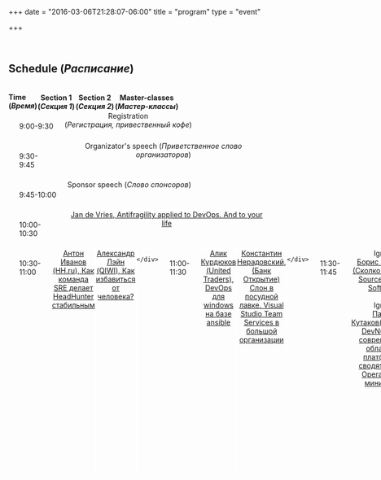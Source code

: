 +++
date = "2016-03-06T21:28:07-06:00"
title = "program"
type = "event"

+++

<div class = "row">
  <div class = "col-md-12">

  </div>
</div>



<br>



<div class = "row">
  <div class = "col-md-12 col-md-offset-4">
    <h2>Schedule (<em>Расписание</em>)</h2>
  </div>
</div>
<br/>
<div class = "row" style="display:flex;">
	<div class = "col-md-2" >
		<strong>Time <br>(<em>Время</em>)</strong>
	</div>
    <div class = "col-md-4 " style="border-color:white;border-width:1px;border-style:solid;text-align:center;">
        <strong>Section 1 <br>(<em>Секция 1</em>)</strong>
	</div>
	<div class = "col-md-4 " style="border-color:white;border-width:1px;border-style:solid;text-align:center;">
        <strong>Section 2 <br>(<em>Секция 2</em>)</strong>
	</div>
	<div class = "col-md-2 " style="border-color:white;border-width:1px;border-style:solid;text-align:center;">
		<strong>Master-classes <br>(<em>Мастер-классы</em>)</strong>
	</div>
</div>
<div class = "row" style="display:flex;">
	<div class = "col-md-2" style="padding: 1.5em;">
		<time>9:00-9:30</time>
	</div>
    <div class = "col-md-10 box" style="border-color:white;border-width:1px;border-style:solid;text-align:center;">
        Registration <br>(<em>Регистрация, привественный кофе</em>)
	</div>
</div>
<div class = "row" style="display:flex;">
	<div class = "col-md-2" style="padding: 1.5em;">
		<time>9:30-9:45</time>
	</div>
    <div class = "col-md-10 box" style="border-color:white;border-width:1px;border-style:solid;text-align:center;">
        Organizator's speech (<em>Приветственное слово организаторов</em>)
	</div>
</div>
<div class = "row" style="display:flex;">
	<div class = "col-md-2" style="padding: 1.5em;">
		<time>9:45-10:00</time>
	</div>
    <div class = "col-md-10 box" style="border-color:white;border-width:1px;border-style:solid;text-align:center;">
        Sponsor speech (<em>Слово спонсоров</em>)
	</div>
</div>
<div class = "row" style="display:flex;">
	<div class = "col-md-2" style="padding: 1.5em;">
		<time>10:00-10:30</time>
	</div>
    <div class = "col-md-10 box" style="border-color:white;border-width:1px;border-style:solid;text-align:center;">
        <a href="/events/2017-moscow/program/JandeVries">Jan de Vries, Antifragility applied to DevOps. And to your life</a>
	</div>
</div>
<div class = "row" style="display:flex;">
	<div class = "col-md-2" style="padding: 1.5em;">
		<time>10:30-11:00</time>
	</div>
	<div class = "col-md-4 box" style="border-color:white;border-width:1px;border-style:solid;text-align:center;">
        <a href="/events/2017-moscow/program/anton-ivanov">Антон Иванов (HH.ru), Как команда SRE делает HeadHunter стабильным</a>
	</div>
    <div class = "col-md-4 box" style="border-color:white;border-width:1px;border-style:solid;text-align:center;">
        <a href="/events/2017-moscow/program/alexleyn">Александр Лэйн (QIWI), Как избавиться от человека?</a>
	</div>
	<div class = "col-md-2 box" style="border-color:white;border-width:1px;border-style:solid;text-align:center;">

	</div>
</div>
<div class = "row" style="display:flex;">
	<div class = "col-md-2" style="padding: 1.5em;">
		<time>11:00-11:30</time>
	</div>
	<div class = "col-md-4 box" style="border-color:white;border-width:1px;border-style:solid;text-align:center;">
        <a href="/events/2017-moscow/program/kurdyukov">Алик Курдюков (United Traders), DevOps для windows на базе ansible</a>
	</div>
    <div class = "col-md-4 box" style="border-color:white;border-width:1px;border-style:solid;text-align:center;">
        <a href="/events/2017-moscow/program/neradovskiy">Константин Нерадовский, (Банк Открытие) Слон в посудной лавке. Visual Studio Team Services в большой организации</a>
	</div>
	<div class = "col-md-2 box" style="border-color:white;border-width:1px;border-style:solid;text-align:center;">

	</div>
</div>
<div class = "row" style="display:flex;">
	<div class = "col-md-2" style="padding: 1.5em;">
		<time>11:30-11:45</time>
	</div>
    <div class = "col-md-10 box" style="border-color:white;border-width:1px;border-style:solid;text-align:center;">
	Ignite
<br><a href="/events/2017-moscow/program/boris-gerasin">Борис Герасин (Сколково), Open Source != Free Software</a>
<br><br>Ignite
<br><a href="/events/2017-moscow/program/Kutakov">Павел Кутаков(Столото): DevNull. Как современные облачные платформы сводят объем Operations к минимуму</a>
	</div>
</div>
<div class = "row" style="display:flex;">
	<div class = "col-md-2" style="padding: 1.5em;">
		<time>11:45-12:00</time>
	</div>
    <div class = "col-md-10 box" style="border-color:white;border-width:1px;border-style:solid;text-align:center;">
	Ignite
<br><a href="/events/2017-moscow/program/denisova">Elena Denisova (РЖД), Как гибкие методологии помогли HR-службе ГВЦ РЖД внедрить проект на 5000 разработчиков всего лишь за 12 месяцев</a>
<br><br>Ignite
<br><a href="/events/2017-moscow/program/leon-fayer3">Leon Fayer, What DevOps is NOT (Чем DevOps НЕ является)</a>
	</div>
</div>
<div class = "row" style="display:flex;">
	<div class = "col-md-2" style="padding: 1.5em;">
		<time>12:00-12:30</time>
	</div>
    <div class = "col-md-10 box" style="border-color:white;border-width:1px;border-style:solid;text-align:center;">
        Coffee-break <br>(<em>Кофе-брейк</em>)
	</div>
</div>
<div class = "row" style="display:flex;">
	<div class = "col-md-2" style="padding: 1.5em;">
		<time>12:30-13:00</time>
	</div>
	<div class = "col-md-4 box" style="border-color:white;border-width:1px;border-style:solid;text-align:center;">
         <a href="/events/2017-moscow/program/Vakhov">Алексей Вахов (Учи.ру), PaaS, выделенные сервера, облако и снова PaaS</a>
	</div>
	<div class = "col-md-4 box" style="border-color:white;border-width:1px;border-style:solid;text-align:center;">
        <a href="/events/2017-moscow/program/katerina-troshina">Екатерина Трошина (Solar Security), Когда разработка идет как надо или практика построения процесса разработки защищенного программного кода</a>
	</div>
	<div class = "col-md-2 box" style="border-color:white;border-width:1px;border-style:solid;text-align:center;">

	</div>
</div>
<div class = "row" style="display:flex;">
	<div class = "col-md-2" style="padding: 1.5em;">
		<time>13:00-13:30</time>
	</div>
	<div class = "col-md-4 box" style="border-color:white;border-width:1px;border-style:solid;text-align:center;">
      <a href="/events/2017-moscow/program/marcinwielgus">Marchin Wielgus (Google): Introduction to Kubernetes</a>
	</div>
    <div class = "col-md-4 box" style="border-color:white;border-width:1px;border-style:solid;text-align:center;">
        <a href="/events/2017-moscow/program/Vetchinkin">Кирилл Ветчинкин (TYME), Практики DevOps при разработке большого проекта на примере Мегафон Банк API</a>
	</div>
	<div class = "col-md-2 box" style="border-color:white;border-width:1px;border-style:solid;text-align:center;">
        
	</div>
</div>
<div class = "row" style="display:flex;">
	<div class = "col-md-2" style="padding: 1.5em;">
		<time>13:30-14:30</time>
	</div>
    <div class = "col-md-10 box" style="border-color:white;border-width:1px;border-style:solid;text-align:center;">
        Dinner <br>(<em>Обед</em>)
	</div>
</div>
<div class = "row" style="display:flex;">
	<div class = "col-md-2" style="padding: 1.5em;">
		<time>14:30-15:00</time>
	</div>
	<div class = "col-md-4 box" style="border-color:white;border-width:1px;border-style:solid;text-align:center;">
        <a href="/events/2017-moscow/program/konstantin-nazarov">Константин Назаров (Tarantool), Как сделать PaaS при помощи Docker, Consul и обвязки на Python</a>
	</div>
    <div class = "col-md-4 box" style="border-color:white;border-width:1px;border-style:solid;text-align:center;">
        <a href="/events/2017-moscow/program/knish">Николай Кныш (Raiffeisenbank), Внедрение DevOps в большой организации: в новый век за 1 год</a><br>
		<a href="/events/2017-moscow/program/murashkin">Роман Мурашкин (Raiffeisenbank), Внедрение DevOps в большой организации: в новый век за 1 год</a>
	</div>
	<div class = "col-md-2 box" style="border-color:white;border-width:1px;border-style:solid;text-align:center;">
        
	</div>
</div>
<div class = "row" style="display:flex;">
	<div class = "col-md-2" style="padding: 1.5em;">
		<time>15:00-15:30</time>
	</div>
	<div class = "col-md-4 box" style="border-color:white;border-width:1px;border-style:solid;text-align:center;">
        <a href="/events/2017-moscow/program/anton-weiss"><em>Антон Вайс (Отомато), Как измерить поток? </em></a>
	</div>
	<div class = "col-md-4 box" style="border-color:white;border-width:1px;border-style:solid;text-align:center;">
        <a href="/events/2017-moscow/program/sergei-egorov">Сергей Егоров (ZeroTurnaround), Как перестать быть DevOps инженером</a>
	</div>
	<div class = "col-md-2 box" style="border-color:white;border-width:1px;border-style:solid;text-align:center;">

	</div>
</div>
<div class = "row" style="display:flex;">
	<div class = "col-md-2" style="padding: 1.5em;">
		<time>15:30-16:00</time>
	</div>
	<div class = "col-md-4 box" style="border-color:white;border-width:1px;border-style:solid;text-align:center;">
        <a href="/events/2017-moscow/program/leon-fayer2">Leon Fayer, BizOps and You </a>
	</div>
	<div class = "col-md-4 box" style="border-color:white;border-width:1px;border-style:solid;text-align:center;">
        <a href="/events/2017-moscow/program/yartsev">Владимир Ярцев (Cloud Castle), С какими проблемами я столкнулся при создании очередного Docker PaaS</a>
	</div>
	<div class = "col-md-2 box" style="border-color:white;border-width:1px;border-style:solid;text-align:center;">

	</div>
</div>
<div class = "row" style="display:flex;">
	<div class = "col-md-2" style="padding: 1.5em;">
		<time>16:00-16:15</time>
	</div>
    <div class = "col-md-10 box" style="border-color:white;border-width:1px;border-style:solid;text-align:center;">
	Iginte<br>
Солдатов (Ethcore) TBD<br><br>
Iginte<br>Илья Шеер (Beame), Lower your TCO with custom solutions and NGS	
	</div>
</div>

<div class = "row" style="display:flex;">
	<div class = "col-md-2" style="padding: 1.5em;">
		<time>16:15-16:45</time>
	</div>
    <div class = "col-md-10 box" style="border-color:white;border-width:1px;border-style:solid;text-align:center;">
        Coffee-break <br>(<em>Кофе-брейк</em>)
	</div>
</div>

<div class = "row" style="display:flex;">
	<div class = "col-md-2" style="padding: 1.5em;">
		<time>16:45-17:15</time>
	</div>
	<div class = "col-md-4 box" style="border-color:white;border-width:1px;border-style:solid;text-align:center;">
        <a href="/events/2017-moscow/program/MichaelKoltsov">Michaił Kołcow (Grand Parade), Automate yourself out of running your applications with Apache Mesoss</a>
	</div>
	<div class = "col-md-4 box" style="border-color:white;border-width:1px;border-style:solid;text-align:center;">
        <a href="/events/2017-moscow/program/tarasov">Александр Тарасов(Альфа-лаборатория), DevOps без булшита</a> <br>
  <a href="/events/2017-moscow/program/viktorova">Юлия Викторова (Альфа-лаборатория), DevOps без булшита</a>
	</div>
	<div class = "col-md-2 box" style="border-color:white;border-width:1px;border-style:solid;text-align:center;">

	</div>
</div>

<div class = "row" style="display:flex;">
	<div class = "col-md-2" style="padding: 1.5em;">
		<time>17:15-17:45</time>
	</div>
	<div class = "col-md-4 box" style="border-color:white;border-width:1px;border-style:solid;text-align:center;">
Доклад 18
	</div>
	<div class = "col-md-4 box" style="border-color:white;border-width:1px;border-style:solid;text-align:center;">
        <a href="/events/2017-moscow/program/dubrovin">Александр Дубовин  (SuperJob),  Готовим тестовое окружение или сколько тестовых инстансов вам нужно</a>
	</div>
	<div class = "col-md-2 box" style="border-color:white;border-width:1px;border-style:solid;text-align:center;">

	</div>
</div>

<div class = "row" style="display:flex;">
	<div class = "col-md-2" style="padding: 1.5em;">
		<time>17:45-19:45</time>
	</div>
	<div class = "col-md-8 box" style="border-color:white;border-width:1px;border-style:solid;text-align:center;">
Open Space Session	
	</div>
	<div class = "col-md-2 box" style="border-color:white;border-width:1px;border-style:solid;text-align:center;padding-left:0px;padding-right:0px;">
        TBD
		<hr style="margin-up:75px; margin-bottom:75px; border-color:white;"/>
		<a href="/events/2017-moscow/program/suvorov">Konstantin Suvorov, Расширение возможностей Ansible</a>
		<hr style="margin-up:75px; margin-bottom:75px; border-color:white;"/>
		Ринат Кхабибиев
		<hr style="margin-up:75px; margin-bottom:75px; border-color:white;"/>
		Мастер-класс 4
	</div>
</div>


<div class = "row" style="display:flex;">
	<div class = "col-md-2" style="padding: 1.5em;">
		<time>19:45 - 20:00</time>
	</div>
    <div class = "col-md-10 box" style="border-color:white;border-width:1px;border-style:solid;text-align:center;">
        Подведение итогов, конкурсы		
	</div>
</div>
<div class = "row" style="display:flex;">
	<div class = "col-md-2" style="padding: 1.5em;">
		<time>20:00 - 20:15</time>
	</div>
    <div class = "col-md-10 box" style="border-color:white;border-width:1px;border-style:solid;text-align:center;">
        Закрытие конференции		
	</div>
</div>
<div class = "row" style="display:flex;">
	<div class = "col-md-2" style="padding: 1.5em;">
		<time>20:15 - 20:30</time>
	</div>
    <div class = "col-md-10 box" style="border-color:white;border-width:1px;border-style:solid;text-align:center;">
        Перерыв
	</div>
</div>
<div class = "row" style="display:flex;">
	<div class = "col-md-2" style="padding: 1.5em;">
		<time>20:30 - 22:30</time>
	</div>
    <div class = "col-md-10 box" style="border-color:white;border-width:1px;border-style:solid;text-align:center;">
        VIP-part <br>(<em>VIP-часть	</em>)
	</div>
</div>
